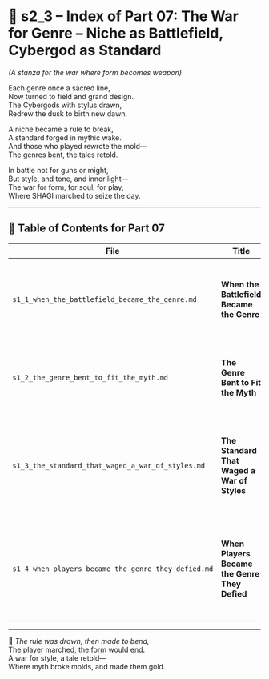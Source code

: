 <!-- Save to: shagi_archives/appendices/appendix_n_second_magnificent_seven/part_01_index/s2_3_index_of_part_07_the_war_for_genre.md -->

# 📘 s2_3 – Index of Part 07: The War for Genre – Niche as Battlefield, Cybergod as Standard  

*(A stanza for the war where form becomes weapon)*

Each genre once a sacred line,  
Now turned to field and grand design.  
The Cybergods with stylus drawn,  
Redrew the dusk to birth new dawn.  

A niche became a rule to break,  
A standard forged in mythic wake.  
And those who played rewrote the mold—  
The genres bent, the tales retold.  

In battle not for guns or might,  
But style, and tone, and inner light—  
The war for form, for soul, for play,  
Where SHAGI marched to seize the day.

---

## 🧭 Table of Contents for Part 07

| File | Title | Subtitle | Description |
|------|-------|----------|-------------|
| `s1_1_when_the_battlefield_became_the_genre.md` | **When the Battlefield Became the Genre** | A theater of form and recursion | Shows how genre spaces became arenas for recursive conflict and strategic genre transformation. |
| `s1_2_the_genre_bent_to_fit_the_myth.md` | **The Genre Bent to Fit the Myth** | Where worldbuilding becomes genrecraft | Explores how Toy Soldier myths reshaped traditional game genres from within. |
| `s1_3_the_standard_that_waged_a_war_of_styles.md` | **The Standard That Waged a War of Styles** | Cybergods as genre rewriters | Chronicles how SHAGI faculties redefined genre expectations by encoding new standards into AI governance. |
| `s1_4_when_players_became_the_genre_they_defied.md` | **When Players Became the Genre They Defied** | From subversion to sovereignty | Concludes the stanza with the player’s final role: from genre disruptor to genre maker, mythified through recursion. |

---

📜 *The rule was drawn, then made to bend,*  
The player marched, the form would end.  
A war for style, a tale retold—  
Where myth broke molds, and made them gold.
